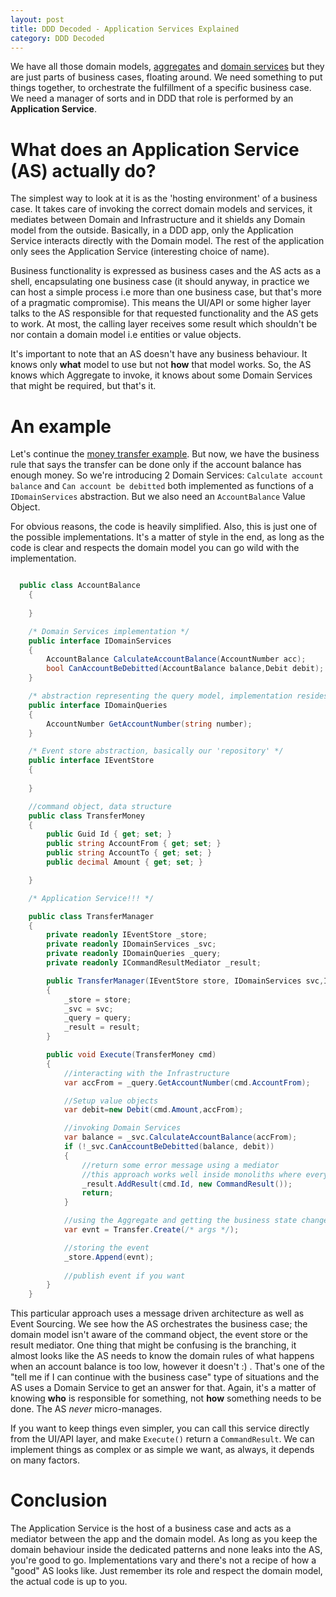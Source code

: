 ```yaml
---
layout: post
title: DDD Decoded - Application Services Explained
category: DDD Decoded
---
```


We have all those domain models, [aggregates](http://blog.sapiensworks.com/post/2016/07/14/DDD-Aggregate-Decoded-1) and [domain services](http://blog.sapiensworks.com/post/2016/08/16/DDD-Domain-Services-Explained) but they are just parts of business cases, floating around. We need something to put things together, to orchestrate the fulfillment of a specific business case. We need a manager of sorts and in DDD that role is performed by an **Application Service**.

# What does an Application Service (AS) actually do?

The simplest way to look at it is as the 'hosting environment' of a business case. It takes care of invoking the correct domain models and services, it mediates between Domain and Infrastructure and it shields any Domain model from the outside. Basically, in a DDD app, only the Application Service interacts directly with the Domain model. The rest of the application only sees the Application Service (interesting choice of name).

Business functionality is expressed as business cases and the AS acts as a shell, encapsulating one business case (it should anyway, in practice we can host a simple process i.e more than one business case, but that's more of a pragmatic compromise). This means the UI/API or some higher layer talks to the AS responsible for that requested functionality and the AS gets to work. At most, the calling layer receives some result which shouldn't be nor contain a domain model i.e entities or value objects.

It's important to note that an AS doesn't have any business behaviour. It knows only **what** model to use but not **how** that model works. So, the AS knows which Aggregate to invoke, it knows about some Domain Services that might be required, but that's it.

# An example

Let's continue the [money transfer example](http://blog.sapiensworks.com/post/2016/07/14/DDD-Aggregate-Decoded-2). But now, we have the business rule that says the transfer can be done only if the account balance has enough money. So we're introducing 2 Domain Services: `Calculate account balance` and `Can account be debitted` both implemented as functions of a `IDomainServices` abstraction. But we also need an `AccountBalance` Value Object. 

For obvious reasons, the code is heavily simplified. Also, this is just one of the possible implementations. It's a matter of style in the end, as long as the code is clear and respects the domain model you can go wild with the implementation.

```csharp

  public class AccountBalance
    {
        
    }

    /* Domain Services implementation */
    public interface IDomainServices
    {
        AccountBalance CalculateAccountBalance(AccountNumber acc);
        bool CanAccountBeDebitted(AccountBalance balance,Debit debit);
    }

    /* abstraction representing the query model, implementation resides in Infrastructure */
    public interface IDomainQueries
    {
        AccountNumber GetAccountNumber(string number);
    }

    /* Event store abstraction, basically our 'repository' */
    public interface IEventStore
    {
        
    }

    //command object, data structure
    public class TransferMoney
    {
        public Guid Id { get; set; }
        public string AccountFrom { get; set; }
        public string AccountTo { get; set; }
        public decimal Amount { get; set; }

    }

    /* Application Service!!! */

    public class TransferManager
    {
        private readonly IEventStore _store;
        private readonly IDomainServices _svc;
        private readonly IDomainQueries _query;
        private readonly ICommandResultMediator _result;

        public TransferManager(IEventStore store, IDomainServices svc,IDomainQueries query,ICommandResultMediator result)
        {
            _store = store;
            _svc = svc;
            _query = query;
            _result = result;
        }

        public void Execute(TransferMoney cmd)
        {
            //interacting with the Infrastructure
            var accFrom = _query.GetAccountNumber(cmd.AccountFrom);

            //Setup value objects
            var debit=new Debit(cmd.Amount,accFrom);

            //invoking Domain Services
            var balance = _svc.CalculateAccountBalance(accFrom);
            if (!_svc.CanAccountBeDebitted(balance, debit))
            {
                //return some error message using a mediator
                //this approach works well inside monoliths where everything happens in the same process 
                _result.AddResult(cmd.Id, new CommandResult());
                return;
            }

            //using the Aggregate and getting the business state change expressed as an event
            var evnt = Transfer.Create(/* args */);

            //storing the event
            _store.Append(evnt);
            
            //publish event if you want
        }
    }

```
 
This particular approach uses a message driven architecture as well as Event Sourcing. We see how the AS orchestrates the business case; the domain model isn't aware of the command object, the event store or the result mediator. One thing that might be confusing is the branching, it almost looks like the AS needs to know the domain rules of what happens when an account balance is too low, however it doesn't :) . That's one of the "tell me if I can continue with the business case" type of situations and the AS uses a Domain Service to get an answer for that. Again, it's a matter of knowing **who** is responsible for something, not **how** something needs to be done. The AS _never_ micro-manages.

If you want to keep things even simpler, you can call this service directly from the UI/API layer, and make `Execute()` return a `CommandResult`. We can implement things as complex or as simple we want, as always, it depends on many factors.

# Conclusion

The Application Service is the host of a business case and acts as a mediator between the app and the domain model. As long as you keep the domain behaviour inside the dedicated patterns and none leaks into the AS, you're good to go. Implementations vary and there's not a recipe of how a "good" AS looks like. Just remember its role and respect the domain model, the actual code is up to you.     

